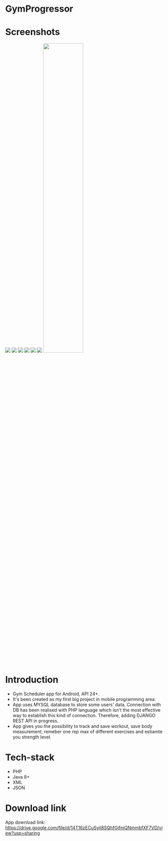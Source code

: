 # GymProgressor

# Screenshots
<img src="https://github.com/kgarbacinski/GymProgressor/blob/master/gym_progressor_0.jfif" />
<img src="https://github.com/kgarbacinski/GymProgressor/blob/master/gym_progressor_1.jfif" />
<img src="https://github.com/kgarbacinski/GymProgressor/blob/master/gym_progressor_2.jfif" />
<img src="https://github.com/kgarbacinski/GymProgressor/blob/master/gym_progressor_3.jpg" />
<img src="https://github.com/kgarbacinski/GymProgressor/blob/master/gym_progressor_4.jpg" />
<img src="https://github.com/kgarbacinski/GymProgressor/blob/master/gym_progressor_5.jpg" />
<img src="https://github.com/kgarbacinski/GymProgressor/blob/master/gym_progressor_6.jpg" width=50% />

# Introduction
- Gym Scheduler app for Android, API 24+.
- It's been created as my first big project in mobile programming area. 
- App uses MYSQL database to store some users' data. Connection with DB has been realised with PHP language which isn't the most effective way to establish this kind of connection. Therefore, adding DJANGO REST API in progress.
- App gives you the possibility to track and save workout, save body measurement, remeber one rep max of different exercises and estiamte you strength level.

# Tech-stack
- PHP
- Java 8+
- XML
- JSON

# Download link
App download link: https://drive.google.com/file/d/14T16zECuSyil8SQhfGjfmQNmmbfXF7VD/view?usp=sharing
